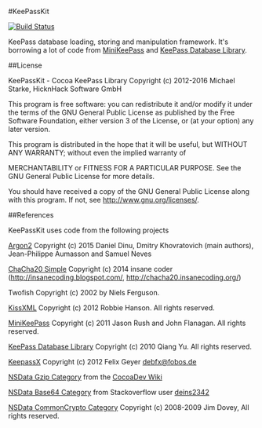 #KeePassKit

[![Build Status](https://travis-ci.org/MacPass/KeePassKit.svg?branch=master)](https://travis-ci.org/MacPass/KeePassKit)

KeePass database loading, storing and manipulation framework.
It's borrowing a lot of code from [MiniKeePass](https://github.com/MiniKeePass/MiniKeePass) and [KeePass Database Library](https://github.com/mpowrie/KeePassLib).

##License

KeePassKit - Cocoa KeePass Library
Copyright (c) 2012-2016  Michael Starke, HicknHack Software GmbH
  
This program is free software: you can redistribute it and/or modify
it under the terms of the GNU General Public License as published by
the Free Software Foundation, either version 3 of the License, or
(at your option) any later version.

This program is distributed in the hope that it will be useful,
but WITHOUT ANY WARRANTY; without even the implied warranty of

MERCHANTABILITY or FITNESS FOR A PARTICULAR PURPOSE.  See the
GNU General Public License for more details.

You should have received a copy of the GNU General Public License
along with this program.  If not, see <http://www.gnu.org/licenses/>.

##References

KeePassKit uses code from the following projects

[Argon2](https://github.com/P-H-C/phc-winner-argon2) Copyright (c) 2015 Daniel Dinu, Dmitry Khovratovich (main authors), Jean-Philippe Aumasson and Samuel Neves

[ChaCha20 Simple](http://chacha20.insanecoding.org/) Copyright (c) 2014 insane coder (http://insanecoding.blogspot.com/, http://chacha20.insanecoding.org/)

Twofish Copyright (c) 2002 by Niels Ferguson.

[KissXML](https://github.com/robbiehanson/KissXML) Copyright (c) 2012 Robbie Hanson. All rights reserved.

[MiniKeePass](https://github.com/MiniKeePass/MiniKeePass) Copyright (c) 2011 Jason Rush and John Flanagan. All rights reserved.

[KeePass Database Library](https://github.com/mykeepass/KeePassLib) Copyright (c) 2010 Qiang Yu. All rights reserved.

[KeepassX](https://gitorious.org/~sergeidanilov/keepassx/gdrive-keepassx) Copyright (c) 2012 Felix Geyer <debfx@fobos.de>

[NSData Gzip Category](http://www.cocoadev.com/index.pl?NSDataCategory) from the [CocoaDev Wiki](http://www.cocoadev.com)

[NSData Base64 Category](http://stackoverflow.com/questions/11386876/how-to-encode-and-decode-files-as-base64-in-cocoa-objective-c) from Stackoverflow user [deins2342](http://stackoverflow.com/users/200321/denis2342)

[NSData CommonCrypto Category](https://github.com/AlanQuatermain/aqtoolkit) Copyright (c) 2008-2009 Jim Dovey, All rights reserved.